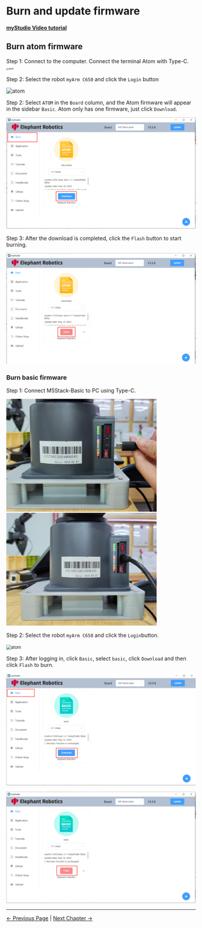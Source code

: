 # Burn and update firmware

**[myStudio Video tutorial](https://www.bilibili.com/video/BV1Qr4y1N7B5/)**

## Burn atom firmware

Step 1: Connect to the computer. Connect the terminal Atom with Type-C.
<img src="./img/connect_atom.jpg" alt="atom" style="zoom:40%;" />

Step 2: Select the robot `myArm C650` and click the `Login` button

<img src="./img\320\atom.png" alt="atom" />

Step 2: Select `ATOM` in the `Board` column, and the Atom firmware will appear in the sidebar `Basic`. Atom only has one firmware, just click `Download`.

<img src="./img/320/atom2.png" alt="atom" />

Step 3: After the download is completed, click the `Flash` button to start burning.

<img src="./img/320/atom3.png" alt="atom" style="zoom: 80%;" />



### Burn basic firmware

Step 1: Connect M5Stack-Basic to PC using Type-C.

<img src="../../../../myArm_Controller_650_docs\resources\3-BasicSettings\4-FirstTimeInstallation\Left1.jpg" alt="img-1" width="400" height="auto" />



<img src="../../../../myArm_Controller_650_docs\resources\3-BasicSettings\4-FirstTimeInstallation\Left2.jpg" alt="img-1" width="400" height="auto" />

Step 2: Select the robot `myArm C650` and click the `Login`button.

<img src="./img\320\1.png" alt="atom" style="zoom:80%;" />

Step 3: After logging in, click `Basic`, select `basic`, click `Download` and then click `Flash` to burn.

![](./img\320\mirror_robot.png)

![](./img\320\flash_mirror_robot.png)



---

[← Previous Page](5.2.2-install_driver.md) | [Next Chapter →](../5.3-FirmwareVersionDescription/README.md)